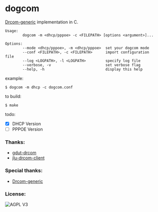 # dogcom
[Drcom-generic](https://github.com/drcoms/drcom-generic) implementation in C.

```
Usage:
        dogcom -m <dhcp/pppoe> -c <FILEPATH> [options <argument>]...

Options:
        --mode <dhcp/pppoe>, -m <dhcp/pppoe>  set your dogcom mode
        --conf <FILEPATH>, -c <FILEPATH>      import configuration file
        --log <LOGPATH>, -l <LOGPATH>         specify log file
        --verbose, -v                         set verbose flag
        --help, -h                            display this help
```

example:

    $ dogcom -m dhcp -c dogcom.conf

to build:

    $ make

todo:
- [x] DHCP Version
- [ ] PPPOE Version

### Thanks:
- [gdut-drcom](https://github.com/chenhaowen01/gdut-drcom 'chenhaowen01')
- [jlu-drcom-client](https://github.com/drcoms/jlu-drcom-client/tree/master/C-version 'feix')

### Special thanks:
- [Drcom-generic](https://github.com/drcoms/drcom-generic)

### License:
![AGPL V3](https://cloud.githubusercontent.com/assets/7392658/20011165/a0caabdc-a2e5-11e6-974c-8d4961c7d6d3.png)
